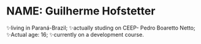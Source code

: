 # NAME: Guilherme Hofstetter
✨living in Paraná-Brazil;
✨actually studing on CEEP- Pedro Boaretto Netto;
✨Actual age: 16;
✨currently on a development course.
